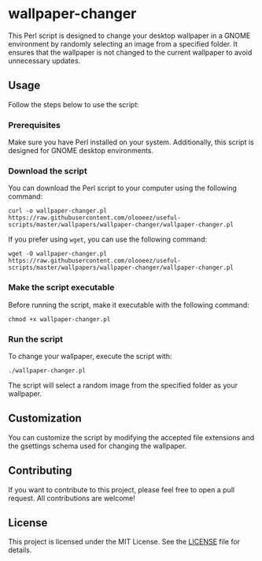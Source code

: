# wallpaper-changer

This Perl script is designed to change your desktop wallpaper in a GNOME environment by randomly selecting an image from a specified folder. It ensures that the wallpaper is not changed to the current wallpaper to avoid unnecessary updates.

## Usage

Follow the steps below to use the script:

### Prerequisites

Make sure you have Perl installed on your system. Additionally, this script is designed for GNOME desktop environments. 

### Download the script

You can download the Perl script to your computer using the following command:

```
curl -o wallpaper-changer.pl https://raw.githubusercontent.com/olooeez/useful-scripts/master/wallpapers/wallpaper-changer/wallpaper-changer.pl
```

If you prefer using `wget`, you can use the following command:

```
wget -O wallpaper-changer.pl https://raw.githubusercontent.com/olooeez/useful-scripts/master/wallpapers/wallpaper-changer/wallpaper-changer.pl
```

### Make the script executable

Before running the script, make it executable with the following command:

```
chmod +x wallpaper-changer.pl
```

### Run the script

To change your wallpaper, execute the script with:

```
./wallpaper-changer.pl
```

The script will select a random image from the specified folder as your wallpaper.

## Customization

You can customize the script by modifying the accepted file extensions and the gsettings schema used for changing the wallpaper.

## Contributing

If you want to contribute to this project, please feel free to open a pull request. All contributions are welcome!

## License

This project is licensed under the MIT License. See the [LICENSE](LICENSE) file for details.
